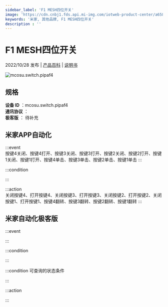 ```yaml
---
sidebar_label: 'F1 MESH四位开关'
image: 'https://cdn.cnbj1.fds.api.mi-img.com/iotweb-product-center/a6587f88d88bcebecfb7eccabe003113_1665040492634.png?GalaxyAccessKeyId=AKVGLQWBOVIRQ3XLEW&Expires=9223372036854775807&Signature=dGNU7L73lSaW1hs9RExMqh3CCMI='
keywords: '米家, 其他品牌, F1 MESH四位开关'
description : ''
---
```

# F1 MESH四位开关

2022/10/28 发布 | [产品百科](https://home.mi.com/webapp/content/baike/product/index.html?model=mcosu.switch.pipaf4/) | [说明书](https://home.mi.com/views/introduction.html?model=mcosu.switch.pipaf4&region=cn)

![mcosu.switch.pipaf4](https://cdn.cnbj1.fds.api.mi-img.com/iotweb-product-center/a6587f88d88bcebecfb7eccabe003113_1665040492634.png?GalaxyAccessKeyId=AKVGLQWBOVIRQ3XLEW&Expires=9223372036854775807&Signature=dGNU7L73lSaW1hs9RExMqh3CCMI=)

## 规格  
> 
**设备 ID** ：mcosu.switch.pipaf4  
**通讯协议** ：  
**极客版**  ： 待补充 


## 米家APP自动化  

:::event  
按键4关闭、按键4打开、按键3关闭、按键3打开、按键2关闭、按键2打开、按键1关闭、按键1打开、按键4单击、按键3单击、按键2单击、按键1单击
:::

:::condition  

:::

:::action   
关闭按键4、打开按键4、关闭按键3、打开按键3、关闭按键2、打开按键2、关闭按键1、打开按键1、按键4翻转、按键3翻转、按键2翻转、按键1翻转
:::

## 米家自动化极客版  

:::event  

:::

:::condition  

:::

:::condition 可查询的状态条件  

:::

:::action  

:::

        
